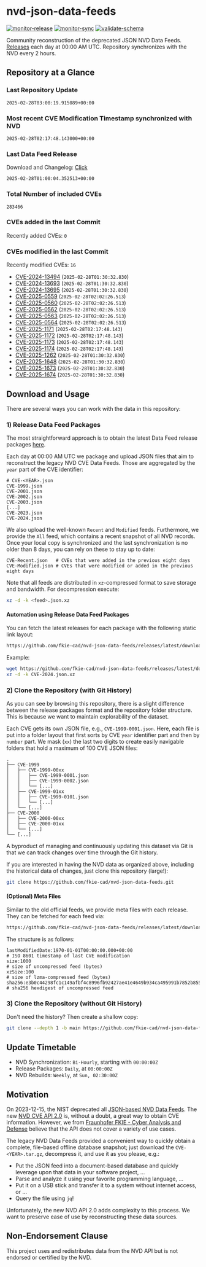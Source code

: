 # nvd-json-data-feeds

[![monitor-release](https://github.com/fkie-cad/nvd-json-data-feeds/actions/workflows/monitor_release.yml/badge.svg)](https://github.com/fkie-cad/nvd-json-data-feeds/actions/workflows/monitor_release.yml)
[![monitor-sync](https://github.com/fkie-cad/nvd-json-data-feeds/actions/workflows/monitor_sync.yml/badge.svg)](https://github.com/fkie-cad/nvd-json-data-feeds/actions/workflows/monitor_sync.yml)
[![validate-schema](https://github.com/fkie-cad/nvd-json-data-feeds/actions/workflows/validate_schema.yml/badge.svg)](https://github.com/fkie-cad/nvd-json-data-feeds/actions/workflows/validate_schema.yml)

Community reconstruction of the deprecated JSON NVD Data Feeds.
[Releases](https://github.com/fkie-cad/nvd-json-data-feeds/releases/latest) each day at 00:00 AM UTC.
Repository synchronizes with the NVD every 2 hours.

## Repository at a Glance

### Last Repository Update

```plain
2025-02-28T03:00:19.915089+00:00
```

### Most recent CVE Modification Timestamp synchronized with NVD

```plain
2025-02-28T02:17:48.143000+00:00
```

### Last Data Feed Release

Download and Changelog: [Click](https://github.com/fkie-cad/nvd-json-data-feeds/releases/latest)

```plain
2025-02-28T01:00:04.352513+00:00
```

### Total Number of included CVEs

```plain
283466
```

### CVEs added in the last Commit

Recently added CVEs: `0`



### CVEs modified in the last Commit

Recently modified CVEs: `16`

- [CVE-2024-13494](CVE-2024/CVE-2024-134xx/CVE-2024-13494.json) (`2025-02-28T01:30:32.830`)
- [CVE-2024-13693](CVE-2024/CVE-2024-136xx/CVE-2024-13693.json) (`2025-02-28T01:30:32.830`)
- [CVE-2024-13695](CVE-2024/CVE-2024-136xx/CVE-2024-13695.json) (`2025-02-28T01:30:32.830`)
- [CVE-2025-0559](CVE-2025/CVE-2025-05xx/CVE-2025-0559.json) (`2025-02-28T02:02:26.513`)
- [CVE-2025-0560](CVE-2025/CVE-2025-05xx/CVE-2025-0560.json) (`2025-02-28T02:02:26.513`)
- [CVE-2025-0562](CVE-2025/CVE-2025-05xx/CVE-2025-0562.json) (`2025-02-28T02:02:26.513`)
- [CVE-2025-0563](CVE-2025/CVE-2025-05xx/CVE-2025-0563.json) (`2025-02-28T02:02:26.513`)
- [CVE-2025-0564](CVE-2025/CVE-2025-05xx/CVE-2025-0564.json) (`2025-02-28T02:02:26.513`)
- [CVE-2025-1171](CVE-2025/CVE-2025-11xx/CVE-2025-1171.json) (`2025-02-28T02:17:48.143`)
- [CVE-2025-1172](CVE-2025/CVE-2025-11xx/CVE-2025-1172.json) (`2025-02-28T02:17:48.143`)
- [CVE-2025-1173](CVE-2025/CVE-2025-11xx/CVE-2025-1173.json) (`2025-02-28T02:17:48.143`)
- [CVE-2025-1174](CVE-2025/CVE-2025-11xx/CVE-2025-1174.json) (`2025-02-28T02:17:48.143`)
- [CVE-2025-1262](CVE-2025/CVE-2025-12xx/CVE-2025-1262.json) (`2025-02-28T01:30:32.830`)
- [CVE-2025-1648](CVE-2025/CVE-2025-16xx/CVE-2025-1648.json) (`2025-02-28T01:30:32.830`)
- [CVE-2025-1673](CVE-2025/CVE-2025-16xx/CVE-2025-1673.json) (`2025-02-28T01:30:32.830`)
- [CVE-2025-1674](CVE-2025/CVE-2025-16xx/CVE-2025-1674.json) (`2025-02-28T01:30:32.830`)


## Download and Usage

There are several ways you can work with the data in this repository:

### 1) Release Data Feed Packages

The most straightforward approach is to obtain the latest Data Feed release packages [here](https://github.com/fkie-cad/nvd-json-data-feeds/releases/latest).

Each day at 00:00 AM UTC we package and upload JSON files that aim to reconstruct the legacy NVD CVE Data Feeds.
Those are aggregated by the `year` part of the CVE identifier:

```
# CVE-<YEAR>.json
CVE-1999.json
CVE-2001.json
CVE-2002.json
CVE-2003.json
[...]
CVE-2023.json
CVE-2024.json
```

We also upload the well-known `Recent` and `Modified` feeds.
Furthermore, we provide the `All` feed, which contains a recent snapshot of all NVD records.
Once your local copy is synchronized and the last synchronization is no older than 8 days, you can rely on these to stay up to date:

```plain
CVE-Recent.json   # CVEs that were added in the previous eight days
CVE-Modified.json # CVEs that were modified or added in the previous eight days
```

Note that all feeds are distributed in `xz`-compressed format to save storage and bandwidth.
For decompression execute:

```sh
xz -d -k <feed>.json.xz
```

#### Automation using Release Data Feed Packages

You can fetch the latest releases for each package with the following static link layout:

```sh
https://github.com/fkie-cad/nvd-json-data-feeds/releases/latest/download/CVE-<YEAR>.json.xz
```

Example:

```sh
wget https://github.com/fkie-cad/nvd-json-data-feeds/releases/latest/download/CVE-2024.json.xz
xz -d -k CVE-2024.json.xz
```

### 2) Clone the Repository (with Git History)

As you can see by browsing this repository, there is a slight difference between the release packages format and the repository folder structure.
This is because we want to maintain explorability of the dataset.

Each CVE gets its own JSON file, e.g., `CVE-1999-0001.json`.
Here, each file is put into a folder layout that first sorts by CVE `year` identifier part and then by `number` part.
We mask (`xx`) the last two digits to create easily navigable folders that hold a maximum of 100 CVE JSON files:

```plain
.
├── CVE-1999
│   ├── CVE-1999-00xx
│   │   ├── CVE-1999-0001.json
│   │   ├── CVE-1999-0002.json
│   │   └── [...]
│   ├── CVE-1999-01xx
│   │   ├── CVE-1999-0101.json
│   │   └── [...]
│   └── [...]
├── CVE-2000
│   ├── CVE-2000-00xx
│   ├── CVE-2000-01xx
│   └── [...]
└── [...]
```

A byproduct of managing and continuously updating this dataset via Git is that we can track changes over time through the Git history.

If you are interested in having the NVD data as organized above, including the historical data of changes, just clone this repository (large!):

```sh
git clone https://github.com/fkie-cad/nvd-json-data-feeds.git
```

#### (Optional) Meta Files

Similar to the old official feeds, we provide meta files with each release. They can be fetched for each feed via:

```sh
https://github.com/fkie-cad/nvd-json-data-feeds/releases/latest/download/CVE-<YEAR>.meta
```

The structure is as follows:

```plain
lastModifiedDate:1970-01-01T00:00:00.000+00:00                          # ISO 8601 timestamp of last CVE modification
size:1000                                                               # size of uncompressed feed (bytes)
xzSize:100                                                              # size of lzma-compressed feed (bytes)
sha256:e3b0c44298fc1c149afbf4c8996fb92427ae41e4649b934ca495991b7852b855 # sha256 hexdigest of uncompressed feed
```

### 3) Clone the Repository (without Git History)

Don't need the history? Then create a shallow copy:

```sh
git clone --depth 1 -b main https://github.com/fkie-cad/nvd-json-data-feeds.git
```


## Update Timetable

* NVD Synchronization: `Bi-Hourly`, starting with `00:00:00Z`
* Release Packages: `Daily`, at `00:00:00Z`
* NVD Rebuilds: `Weekly`, at `Sun, 02:30:00Z`


## Motivation

On 2023-12-15, the NIST deprecated all [JSON-based NVD Data Feeds](https://nvd.nist.gov/vuln/data-feeds#divRetirementBanner-1).
The new [NVD CVE API 2.0](https://nvd.nist.gov/developers/vulnerabilities) is, without a doubt, a great way to obtain CVE information.
However, we from [Fraunhofer FKIE - Cyber Analysis and Defense](https://www.fkie.fraunhofer.de/en/departments/cad.html) believe that the API does not cover a variety of use cases.

The legacy NVD Data Feeds provided a convenient way to quickly obtain a complete, file-based offline database snapshot; just download the `CVE-<YEAR>.tar.gz`, decompress it, and use it as you please, e.g.:

- Put the JSON feed into a document-based database and quickly leverage upon that data in your software project, ...
- Parse and analyze it using your favorite programming language, ...
- Put it on a USB stick and transfer it to a system without internet access, or ...
- Query the file using `jq`!

Unfortunately, the new NVD API 2.0 adds complexity to this process.
We want to preserve ease of use by reconstructing these data sources.

## Non-Endorsement Clause

This project uses and redistributes data from the NVD API but is not endorsed or certified by the NVD.